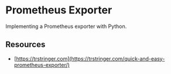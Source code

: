 # Prometheus Exporter

Implementing a Prometheus exporter with Python.

## Resources

- [https://trstringer.com](https://trstringer.com/quick-and-easy-prometheus-exporter/)

